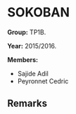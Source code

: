 # SOKOBAN

**Group:** TP1B.

**Year:** 2015/2016.

**Members:**
- Sajide Adil
- Peyronnet Cedric

## Remarks



